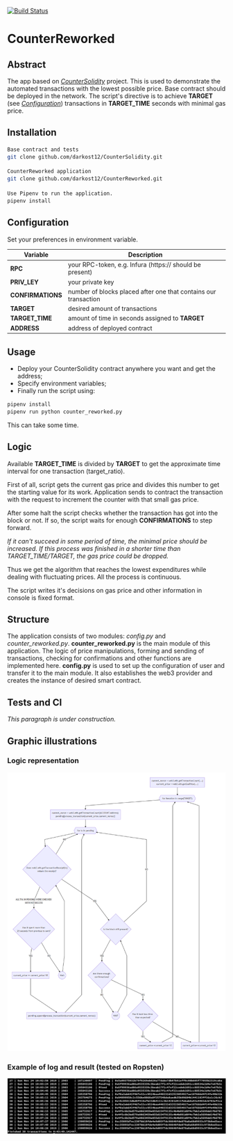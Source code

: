[![Build Status](https://travis-ci.com/darkost12/CounterReworked.svg?branch=master)](https://travis-ci.com/darkost12/CounterReworked)

# CounterReworked

## Abstract
The app based on [*CounterSolidity*](github.com/darkost12/CounterSolidity) project. This is used to demonstrate the automated transactions with the lowest possible price.
Base contract should be deployed in the network. The script's directive is to achieve **TARGET** (see [*Configuration*](github.com/darkost12/CounterReworked#Configuration)) transactions in **TARGET_TIME** seconds with minimal gas price.

## Installation
```bash
Base contract and tests
git clone github.com/darkost12/CounterSolidity.git

CounterReworked application
git clone github.com/darkost12/CounterReworked.git

Use Pipenv to run the application.
pipenv install
```

## Configuration
Set your preferences in environment variable.

| Variable | Description |
| --- | --- |
| **RPC** | your RPC-token, e.g. Infura (https:// should be present) |
| **PRIV_LEY** | your private key |
| **CONFIRMATIONS** | number of blocks placed after one that contains our transaction |
| **TARGET** | desired amount of transactions |
| **TARGET_TIME** | amount of time in seconds assigned to **TARGET** |
| **ADDRESS** | address of deployed contract |

## Usage
* Deploy your CounterSolidity contract anywhere you want and get the address;
* Specify environment variables;
* Finally run the script using:
```bash
pipenv install
pipenv run python counter_reworked.py
```
This can take some time.

## Logic
Available **TARGET_TIME** is divided by **TARGET** to get the approximate time interval for one transaction (target_ratio).

First of all, script gets the current gas price and divides this number to get the starting value for its work. Application sends to contract the transaction with the request to increment the counter with that small gas price.

After some halt the script checks whether the transaction has got into the block or not. If so, the script waits for enough **CONFIRMATIONS** to step forward.

*If it can't succeed in some period of time, the minimal price should be increased.
If this process was finished in a shorter time than TARGET_TIME/TARGET,
the gas price could be dropped.*

Thus we get the algorithm that reaches the lowest expenditures while dealing with fluctuating prices. All the process is continuous.

The script writes it's decisions on gas price and other information in console is fixed format.

## Structure
The application consists of two modules: *config.py* and *counter_reworked.py*.
**counter_reworked.py** is the main module of this application. The logic of price manipulations, forming and sending of transactions, checking for confirmations and other functions are implemented here.
**config.py** is used to set up the configuration of user and transfer it to the main module. It also establishes the web3 provider and creates the instance of desired smart contract.

## Tests and CI
*This paragraph is under construction.*

## Graphic illustrations

### Logic representation
![Logic illustration](logic.png)

### Example of log and result (tested on Ropsten)
![Example](result.png)
